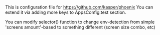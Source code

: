 This is configuration file for https://github.com/kasper/phoenix
You can extend it via adding more keys to AppsConfig.test section.

You can modify selector() function to change env-detection from simple 'screens amount'-based to something different (screen size combo, etc)